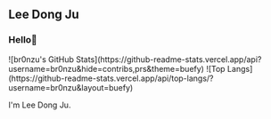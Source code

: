 ## Lee Dong Ju

<!--
- 🔭 I’m currently working on ...
- 🌱 I’m currently learning ...
- 👯 I’m looking to collaborate on ...
- 🤔 I’m looking for help with ...
- 💬 Ask me about ...
- 📫 How to reach me: ...
- 😄 Pronouns: ...
- ⚡ Fun fact: ...
-->
### Hello👋
<p>
    ![br0nzu's GitHub Stats](https://github-readme-stats.vercel.app/api?username=br0nzu&hide=contribs,prs&theme=buefy)
    ![Top Langs](https://github-readme-stats.vercel.app/api/top-langs/?username=br0nzu&layout=buefy)
</p>




I'm Lee Dong Ju.

